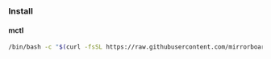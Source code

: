 ### Install

#### mctl

```bash
/bin/bash -c "$(curl -fsSL https://raw.githubusercontent.com/mirrorboards/mirrorboards-install/refs/heads/main/install.sh)"
```
